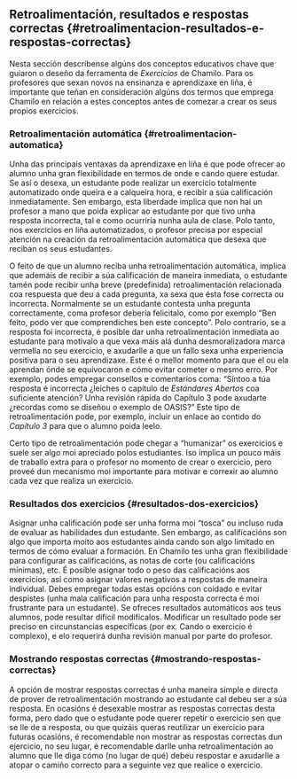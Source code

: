 ## Retroalimentación, resultados e respostas correctas {#retroalimentacion-resultados-e-respostas-correctas}

Nesta sección descríbense algúns dos conceptos educativos chave que guiaron o deseño da ferramenta de _Exercicios_ de Chamilo. Para os profesores que sexan novos na ensinanza e aprendizaxe en liña, é importante que teñan en consideración algúns dos termos que emprega Chamilo en relación a estes conceptos antes de comezar a crear os seus propios exercicios.

### Retroalimentación automática {#retroalimentacion-automatica}

Unha das principais ventaxas da aprendizaxe en liña é que pode ofrecer ao alumno unha gran flexibilidade en termos de onde e cando quere estudar. Se así o desexa, un estudante pode realizar un exercicio totalmente automatizado onde queira e a calqueira hora, e recibir a súa calificación inmediatamente. Sen embargo, esta liberdade implica que non hai un profesor a mano que poida explicar ao estudante por que tivo unha resposta incorrecta, tal e como ocurriría nunha aula de clase. Polo tanto, nos exercicios en liña automatizados, o profesor precisa por especial atención na creación da retroalimentación automática que desexa que reciban os seus estudantes.

O feito de que un alumno reciba unha retroalimentación automática, implica que ademáis de recibir a súa calificación de maneira inmediata, o estudante tamén pode recibir unha breve (predefinida) retroalimentación relacionada coa respuesta que deu a cada pregunta, xa sexa que ésta fose correcta ou incorrecta. Normalmente se un estudante contesta unha pregunta correctamente, coma profesor debería felicitalo, como por exemplo “Ben feito, podo ver que comprendiches ben este concepto”. Polo contrario, se a resposta foi incorrecta, é posible dar unha retroalimentación inmediata ao estudante para motivalo a que vexa máis alá dunha desmoralizadora marca vermella no seu exercicio, e axudarlle a que un fallo sexa unha experiencia positiva para o seu aprendizaxe. Este é o mellor momento para que el ou ela aprendan ónde se equivocaron e cómo evitar cometer o mesmo erro. Por exemplo, podes empregar consellos e comentarios coma: “Síntoo a túa resposta é incorrecta ¿leiches o capítulo de _Estándares Abertos_ coa suficiente atención? Unha revisión rápida do Capítulo 3 pode axudarte ¿recordas como se diseñou o exemplo de OASIS?” Este tipo de retroalimentación pode, por exemplo, incluir un enlace ao contido do _Capítulo 3_ para que o alumno poida leelo.

Certo tipo de retroalimentación pode chegar a “humanizar” os exercicios e suele ser algo moi apreciado polos estudiantes. Iso implica un pouco máis de traballo extra para o profesor no momento de crear o exercicio, pero proveé dun mecanismo moi importante para motivar e correxir ao alumno cada vez que realiza un exercicio.

### Resultados dos exercicios {#resultados-dos-exercicios}

Asignar unha calificación pode ser unha forma moi “tosca” ou incluso ruda de evaluar as habilidades dun estudante. Sen embargo, as calificacións son algo que importa moito aos estudantes ainda cando son algo limitado en termos de cómo evaluar a formación. En Chamilo tes unha gran flexibilidade para configurar as calificacións, as notas de corte (ou calificacións mínimas), etc. É posible asignar todo o peso das calificacións aos exercicios, así como asignar valores negativos a respostas de maneira individual. Debes empregar todas estas opcións con coidado e evitar despistes (unha mala calificación para unha resposta correcta é moi frustrante para un estudante). Se ofreces resultados automáticos aos teus alumnos, pode resultar difícil modificalos. Modificar un resultado pode ser preciso en circunstancias específicas (por ex. Cando o exercicio é complexo), e elo requerirá dunha revisión manual por parte do profesor.

### Mostrando respostas correctas {#mostrando-respostas-correctas}

A opción de mostrar respostas correctas é unha maneira simple e directa de prover de retroalimentación mostrando ao estudante cal debeu ser a súa resposta. En ocasións é desexable mostrar as respostas correctas desta forma, pero dado que o estudante pode querer repetir o exercicio sen que se lle de a resposta, ou que quizáis queras reutilizar un exercicio para futuras ocasións, é recomendable non mostrar as respostas correctas dun ejercicio, no seu lugar, é recomendable darlle unha retroalimentación ao alumno que lle diga cómo (no lugar de qué) debeu respostar e axudarlle a atopar o camiño correcto para a seguinte vez que realice o exercicio.